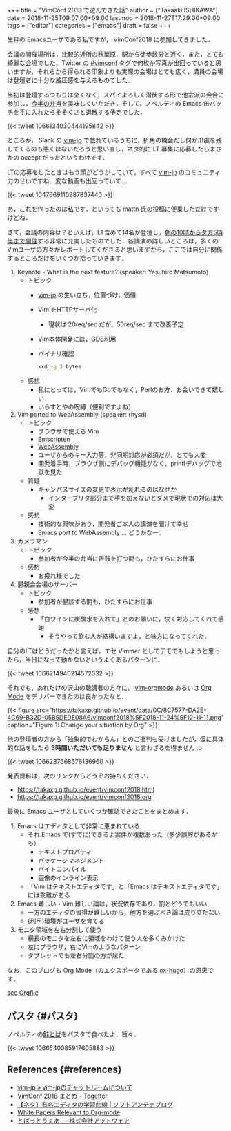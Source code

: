 +++
title = "VimConf 2018 で遊んできた話"
author = ["Takaaki ISHIKAWA"]
date = 2018-11-25T09:07:00+09:00
lastmod = 2018-11-27T17:29:00+09:00
tags = ["editor"]
categories = ["emacs"]
draft = false
+++

生粋の Emacsユーザである私ですが， VimConf2018 に参加してきました．

会議の開催場所は，比較的近所の秋葉原．駅から徒歩数分と近く，また，とても綺麗な会場でした．Twitter の [#vimconf](https://twitter.com/search?q=vimconf) タグで何枚か写真が出回っていると思いますが，それらから得られる印象よりも実際の会場はとても広く，満員の会場は登壇者に十分な威圧感を与えるものでした．

当初は登壇するつもりは全くなく，スパイよろしく潜伏する形で他宗派の会合に参加し，[今半の弁当](https://twitter.com/takaxp/status/1066169131660017664)を美味しくいただき，そして，ノベルティの Emacs 缶バッチを手に入れたらそそくさと退散する予定でした．

{{< tweet 1066134030444195842 >}}

ところが， Slack の [vim-jp](https://vim-jp.slack.com/) で戯れているうちに，折角の機会だし何か爪痕を残してくるのも悪くはないだろうと思い直し，ネタ的に LT 募集に応募したらまさかの accept だったというわけです．

LTの応募をしたときはもう頭がどうかしていて，すべて  [vim-jp](https://vim-jp.slack.com/) のコミュニティ力のせいですね．変な動画も出回っていて..．

{{< tweet 1047669110987837440 >}}

あ，これを作ったのは[私](https://gist.github.com/takaxp/ba9d33a4fafff6c86f3da26498d05711)です．といっても mattn 氏の[投稿](https://twitter.com/mattn%5Fjp/status/1047071077556465664)に便乗しただけですけどね．

さて，会議の内容は？といえば，LT含めて14名が登壇し，[朝の10時から夕方5時半まで開催](https://vimconf.org/2018/#link-timetable)する非常に充実したものでした．各講演の詳しいところは，多くのVimユーザの方々がレポートしてくださると思いますから，ここでは自分に関係するところだけをいくつか拾っていきます．

1.  Keynote - What is the next feature?	(speaker: Yasuhiro Matsumoto)
    -   トピック
        -   [vim-jp](https://vim-jp.slack.com/) の生い立ち，位置づけ，価値
        -   Vim をHTTPサーバ化
            -   現状は 20req/sec だが，50req/sec まで改善予定
        -   Vim本体開発には，GDB利用
        -   バイナリ確認

            ```sh
            xxd -g 1 bytes
            ```
    -   感想
        -   私にとっては，VimでもGoでもなく，Perlのお方．お会いできて嬉しい．
        -   いらすとやの呪縛（便利ですよね）
2.  Vim ported to WebAssembly (speaker: rhysd)
    -   トピック
        -   ブラウザで使える Vim
        -   [Emscripten](https://kripken.github.io/emscripten-site/)
        -   [WebAssembly](https://webassembly.org/getting-started/developers-guide/)
        -   ユーザからのキー入力等，非同期対応が必須だが，とても大変
        -   開発着手時，ブラウザ側にデバッグ機能がなく，printfデバッグで地獄を見た
    -   質疑
        -   キャンパスサイズの変更で表示が乱れるのはなぜか
            -   インタープリタ部分まで手を加えないとダメで現状での対応は大変
    -   感想
        -   技術的な興味があり，開発者ご本人の講演を聞けて幸せ
        -   Emacs port to WebAssembly ... どうかなー．
3.  カメラマン
    -   トピック
        -   参加者が今半の弁当に舌鼓を打つ間も，ひたすらにお仕事
    -   感想
        -   お疲れ様でした
4.  懇親会会場のサーバー
    -   トピック
        -   参加者が懇談する間も，ひたすらにお仕事
    -   感想
        -   「白ワインに炭酸水を入れて」とのお願いに，快く対応してくれて感謝
            -   そうやって飲む人が結構いますよ，と味方になってくれた．

自分のLTはどうだったかと言えば，エセ Vimmer としてデモでもしようと思ったら，当日になって動かないというよくあるパターンに．

{{< tweet 1066214946214572032 >}}

それでも，あれだけの沢山の聴講者の方々に， [vim-orgmode](https://github.com/jceb/vim-orgmode) あるいは [Org Mode](https://orgmode.org/) をデリバーできたのは良かったなと．

{{< figure src="https://takaxp.github.io/event/data/0C/8C7577-DA2E-4C69-B32D-05B5DEDE08A6/vimconf2018%5F2018-11-24%5F12-11-11.png" caption="Figure 1: Change your situation by Org" >}}

他の登壇者の方から「抽象的でわからん」とのご批判も受けましたが，仮に具体的な話をしたら **3時間いただいても足りません** と言わざるを得ません :p

{{< tweet 1066237668676136960 >}}

発表資料は，次のリンクからどうぞお持ちください．

-   <https://takaxp.github.io/event/vimconf2018.html>
-   <https://takaxp.github.io/event/vimconf2018.org>

最後に Emacs ユーザとしていくつか確認できたことをまとめます．

1.  Emacs はエディタとして非常に恵まれている
    -   それ Emacs で(すでに)できるよ案件が複数あった（多少誤解があるかも）
        -   テキストプロパティ
        -   パッケージマネジメント
        -   バイトコンパイル
        -   画像のインライン表示
    -   「Vim はテキストエディタです」と「Emacs はテキストエディタです」には乖離がある
2.  Emacs 難しい・Vim 難しい論は，状況依存であり，割とどうでもいい
    -   一方のエディタの習得が難しいから，他方を選ぶべき論は成り立たない
    -   (利用)環境がユーザを育てる
3.  モニタ領域を左右分割して使う
    -   横長のモニタを左右に領域をわけて使う人を多くみかけた
    -   左にブラウザ，右にVimのようなパターン
    -   タブレットでも左右分割の方が居た

なお，このブログも Org Mode（のエクスポータである [ox-hugo](https://ox-hugo.scripter.co/)）の恩恵です．

[see Orgfile](https://github.com/takaxp/blog/blame/master/entries/archive.org#L1313)


## パスタ {#パスタ}

ノベルティの[鮭とば](https://www.atware.co.jp/tobatware/)をパスタで食べたよ．旨々．

{{< tweet 1066540085917605888 >}}


## References {#references}

-   [vim-jp » vim-jpのチャットルームについて](https://vim-jp.org/docs/chat.html)
-   [VimConf 2018 まとめ - Togetter](https://togetter.com/li/1291515)
-   [【ネタ】有名エディタの学習曲線 | ソフトアンテナブログ](https://www.softantenna.com/wp/software/learning-curves-of-editors/)
-   [White Papers Relevant to Org-mode](https://orgmode.org/worg/org-papers.html)
-   [とばっとうぇあ — 株式会社アットウェア](https://www.atware.co.jp/tobatware/)
